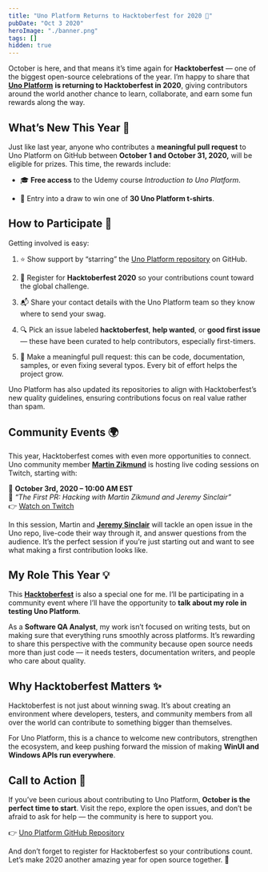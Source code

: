 ```yaml
---
title: "Uno Platform Returns to Hacktoberfest for 2020 🎉"
pubDate: "Oct 3 2020"
heroImage: "./banner.png"
tags: []
hidden: true
---
```


October is here, and that means it’s time again for **Hacktoberfest** — one of
the biggest open-source celebrations of the year. I’m happy to share that
[**Uno Platform**](https://platform.uno/) **is returning to Hacktoberfest in
2020**, giving contributors around the world another chance to learn,
collaborate, and earn some fun rewards along the way.

## **What’s New This Year 🚀**

Just like last year, anyone who contributes a **meaningful pull request** to Uno
Platform on GitHub between **October 1 and October 31, 2020,** will be eligible
for prizes. This time, the rewards include:

- 🎓 **Free access** to the Udemy course _Introduction to Uno Platform_.

- 👕 Entry into a draw to win one of **30 Uno Platform t-shirts**.

## **How to Participate 📌**

Getting involved is easy:

1. ⭐ Show support by “starring” the
   [Uno Platform repository](https://github.com/unoplatform/uno) on GitHub.

2. 📝 Register for **Hacktoberfest 2020** so your contributions count toward the
   global challenge.

3. 📬 Share your contact details with the Uno Platform team so they know where
   to send your swag.

4. 🔍 Pick an issue labeled **hacktoberfest**, **help wanted**, or **good first
   issue** — these have been curated to help contributors, especially
   first-timers.

5. 🔧 Make a meaningful pull request: this can be code, documentation, samples,
   or even fixing several typos. Every bit of effort helps the project grow.

Uno Platform has also updated its repositories to align with Hacktoberfest’s new
quality guidelines, ensuring contributions focus on real value rather than spam.

## **Community Events 🌍**

This year, Hacktoberfest comes with even more opportunities to connect. Uno
community member [**Martin Zikmund**](https://www.linkedin.com/in/mzikmund/) is
hosting live coding sessions on Twitch, starting with:

📅 **October 3rd, 2020 – 10:00 AM EST**  
 🎥 _“The First PR: Hacking with Martin Zikmund and Jeremy Sinclair”_  
 👉 [Watch on Twitch](https://twitch.tv/martinzikmund)

In this session, Martin and
[**Jeremy Sinclair**](https://www.linkedin.com/in/jeremy-sinclair-39b6256/) will
tackle an open issue in the Uno repo, live-code their way through it, and answer
questions from the audience. It’s the perfect session if you’re just starting
out and want to see what making a first contribution looks like.

## **My Role This Year 💡**

This [**Hacktoberfest**](https://hacktoberfest.com/) is also a special one for
me. I’ll be participating in a community event where I’ll have the opportunity
to **talk about my role in testing Uno Platform**.

As a **Software QA Analyst**, my work isn’t focused on writing tests, but on
making sure that everything runs smoothly across platforms. It’s rewarding to
share this perspective with the community because open source needs more than
just code — it needs testers, documentation writers, and people who care about
quality.

## **Why Hacktoberfest Matters ✨**

Hacktoberfest is not just about winning swag. It’s about creating an environment
where developers, testers, and community members from all over the world can
contribute to something bigger than themselves.

For Uno Platform, this is a chance to welcome new contributors, strengthen the
ecosystem, and keep pushing forward the mission of making **WinUI and Windows
APIs run everywhere**.

## **Call to Action 📌**

If you’ve been curious about contributing to Uno Platform, **October is the
perfect time to start**. Visit the repo, explore the open issues, and don’t be
afraid to ask for help — the community is here to support you.

👉 [Uno Platform GitHub Repository](https://github.com/unoplatform/uno)

And don’t forget to register for Hacktoberfest so your contributions count.
Let’s make 2020 another amazing year for open source together. 💜
